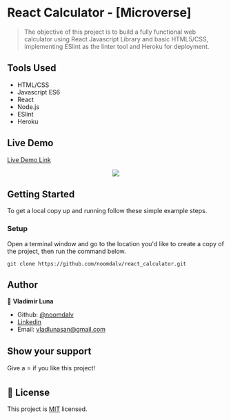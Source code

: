 # React Calculator - [Microverse]

> ​The objective of this project is to build a fully functional web calculator using React Javascript Library and basic HTML5/CSS, implementing ESlint as the linter tool and Heroku for deployment.

## Tools Used

- HTML/CSS
- Javascript ES6
- React
- Node.js
- ESlint
- Heroku

## Live Demo

[Live Demo Link](https://noomdalv-react-calculator.herokuapp.com/)

<p align="center">
  <img src="https://i.imgur.com/XgO5AVp.jpg">
</p>


## Getting Started

To get a local copy up and running follow these simple example steps.

### Setup

Open a terminal window and go to the location you'd like to create a copy of the project, then run the command below.

```console
git clone https://github.com/noomdalv/react_calculator.git
```

## Author

👤 **Vladimir Luna**

- Github: [@noomdalv](https://github.com/noomdalv)
- [Linkedin](https://www.linkedin.com/in/vladimir-luna-santos-14673614b/)
- Email: vladlunasan@gmail.com

## Show your support

Give a ⭐️ if you like this project!


## 📝 License

This project is [MIT](https://opensource.org/licenses/MIT) licensed.

